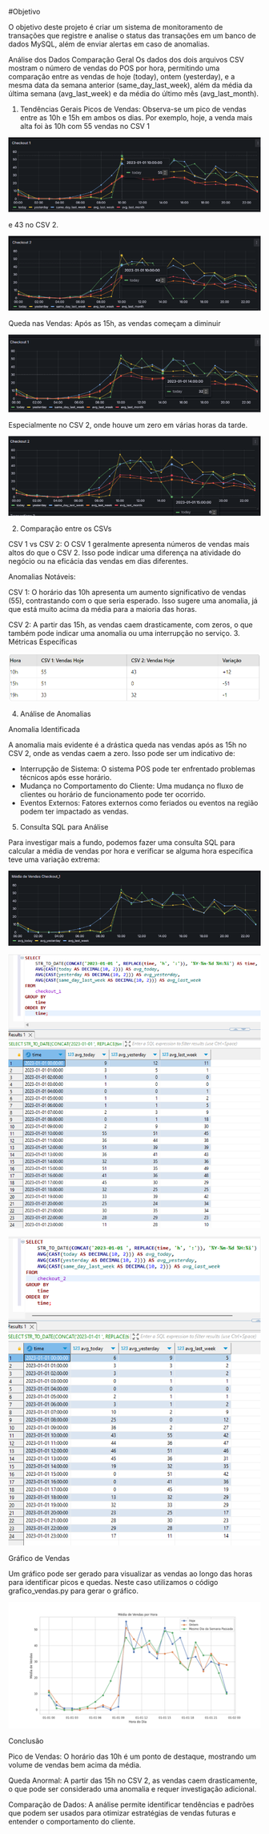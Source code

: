 #Objetivo

O objetivo deste projeto é criar um sistema de monitoramento de transações que registre e analise o status das transações em um banco de dados MySQL, além de enviar alertas em caso de anomalias.

Análise dos Dados
Comparação Geral
Os dados dos dois arquivos CSV mostram o número de vendas do POS por hora, permitindo uma comparação entre as vendas de hoje (today), ontem (yesterday), e a mesma data da semana anterior (same_day_last_week), além da média da última semana (avg_last_week) e da média do último mês (avg_last_month).

1. Tendências Gerais
Picos de Vendas: Observa-se um pico de vendas entre as 10h e 15h em ambos os dias. 
Por exemplo, hoje, a venda mais alta foi às 10h com 55 vendas no CSV 1

![csv1](image-2.png)

 e 43 no CSV 2.

 ![csv2](image-1.png)

Queda nas Vendas: Após as 15h, as vendas começam a diminuir

![alt text](image-3.png)

Especialmente no CSV 2, onde houve um zero em várias horas da tarde.

![alt text](image-4.png)

2. Comparação entre os CSVs

CSV 1 vs CSV 2: O CSV 1 geralmente apresenta números de vendas mais altos do que o CSV 2. Isso pode indicar uma diferença na atividade do negócio ou na eficácia das vendas em dias diferentes.

Anomalias Notáveis:

CSV 1: O horário das 10h apresenta um aumento significativo de vendas (55), contrastando com o que seria esperado. Isso sugere uma anomalia, já que está muito acima da média para a maioria das horas.

CSV 2: A partir das 15h, as vendas caem drasticamente, com zeros, o que também pode indicar uma anomalia ou uma interrupção no serviço.
3. Métricas Específicas

![alt text](image-5.png)

4. Análise de Anomalias

Anomalia Identificada

A anomalia mais evidente é a drástica queda nas vendas após as 15h no CSV 2, onde as vendas caem a zero. Isso pode ser um indicativo de:

- Interrupção de Sistema: O sistema POS pode ter enfrentado problemas técnicos após esse horário.
- Mudança no Comportamento do Cliente: Uma mudança no fluxo de clientes ou horário de funcionamento pode ter ocorrido.
- Eventos Externos: Fatores externos como feriados ou eventos na região podem ter impactado as vendas.

5. Consulta SQL para Análise

Para investigar mais a fundo, podemos fazer uma consulta SQL para calcular a média de vendas por hora e verificar se alguma hora específica teve uma variação extrema:

![alt text](image-6.png)

![alt text](image-7.png)

![alt text](image-8.png)

Gráfico de Vendas

Um gráfico pode ser gerado para visualizar as vendas ao longo das horas para identificar picos e quedas. Neste caso utilizamos o código grafico_vendas.py para gerar o gráfico.

![alt text](grafico_vendas.png)

Conclusão

Pico de Vendas: O horário das 10h é um ponto de destaque, mostrando um volume de vendas bem acima da média.

Queda Anormal: A partir das 15h no CSV 2, as vendas caem drasticamente, o que pode ser considerado uma anomalia e requer investigação adicional.

Comparação de Dados: A análise permite identificar tendências e padrões que podem ser usados para otimizar estratégias de vendas futuras e entender o comportamento do cliente.